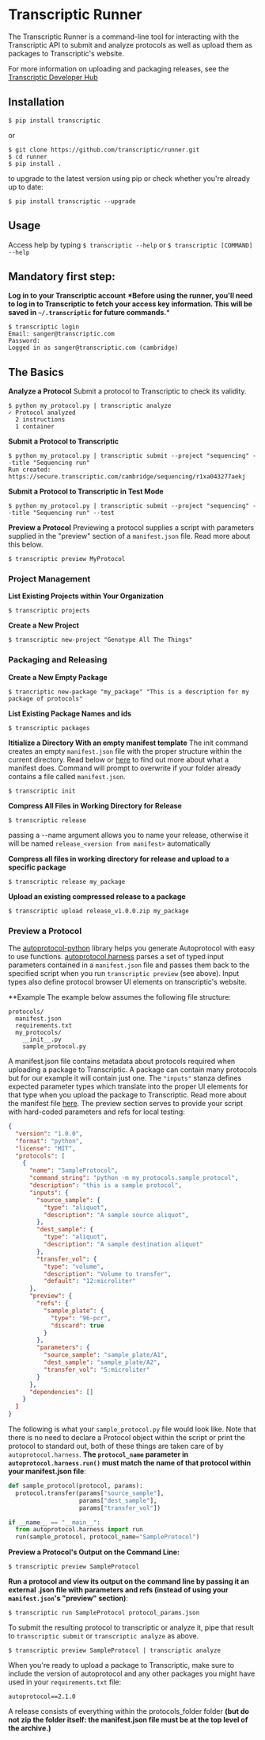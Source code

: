 # Transcriptic Runner

The Transcriptic Runner is a command-line tool for interacting with the
Transcriptic API to submit and analyze protocols as well as upload them as packages to Transcriptic's website.

For more information on uploading and packaging releases, see the [Transcriptic Developer Hub](http://developers.transcriptic.com/v1.0/docs/package-creation-quickstart#packaging-and-uploading)


## Installation

```
$ pip install transcriptic
```

or

```
$ git clone https://github.com/transcriptic/runner.git
$ cd runner
$ pip install .
```

to upgrade to the latest version using pip or check whether you're already up to date:
```
$ pip install transcriptic --upgrade
```


## Usage

Access help by typing `$ transcriptic --help` or `$ transcriptic [COMMAND] --help`

## Mandatory first step:
**Log in to your Transcriptic account**
**\*Before using the runner, you'll need to log in to Transcriptic to fetch your
access key information. This will be saved in `~/.transcriptic` for future
commands.**\*

```
$ transcriptic login
Email: sanger@transcriptic.com
Password:
Logged in as sanger@transcriptic.com (cambridge)
```

## The Basics

**Analyze a Protocol**
Submit a protocol to Transcriptic to check its validity.
```
$ python my_protocol.py | transcriptic analyze
✓ Protocol analyzed
  2 instructions
  1 container
```

**Submit a Protocol to Transcriptic**
```
$ python my_protocol.py | transcriptic submit --project "sequencing" --title "Sequencing run"
Run created: https://secure.transcriptic.com/cambridge/sequencing/r1xa043277aekj
```

**Submit a Protocol to Transcriptic in Test Mode**
```
$ python my_protocol.py | transcriptic submit --project "sequencing" --title "Sequencing run" --test
```

**Preview a Protocol**
Previewing a protocol supplies a script with parameters supplied in the "preview" section of a `manifest.json` file.  Read more about this below.
```
$ transcriptic preview MyProtocol
```
### Project Management
**List Existing Projects within Your Organization**
```
$ transcriptic projects
```

**Create a New Project**
```
$ transcriptic new-project "Genotype All The Things"
```

### Packaging and Releasing

**Create a New Empty Package**
```
$ trancriptic new-package "my_package" "This is a description for my package of protocols"
```

**List Existing Package Names and ids**
```
$ transcriptic packages
```

**Ititialize a Directory With an empty manifest template**
The init command creates an empty `manifest.json` file with the proper structure within the current directory.  Read below or [here](https://developers.transcriptic.com/v1.0/docs/the-manifest) to find out more about what a manifest does.   Command will prompt to overwrite if your folder already contains a file called `manifest.json`.
```
$ transcriptic init
```

**Compress All Files in Working Directory for Release**
```
$ transcriptic release
```
passing a --name argument allows you to name your release, otherwise it will be named `release_<version from manifest>` automatically

**Compress all files in working directory for release and upload to a specific package**
```
$ transcriptic release my_package
```

**Upload an existing compressed release to a package**
```
$ transcriptic upload release_v1.0.0.zip my_package
```


### Preview a Protocol

The [autoprotocol-python](https://github.com/autoprotocol/autoprotocol-python) library helps you generate Autoprotocol with easy to use functions. [autoprotocol.harness](https://github.com/autoprotocol/autoprotocol-python/blob/master/autoprotocol/harness.py) parses a set of typed input parameters contained in a `manifest.json` file and passes them back to the specified script when you run `transcriptic preview` (see above).  Input types also define protocol browser UI elements on transcriptic's website.

**Example
The example below assumes the following file structure:
```
protocols/
  manifest.json
  requirements.txt
  my_protocols/
    __init__.py
    sample_protocol.py
```

A manifest.json file contains metadata about protocols required when uploading a package to Transcriptic. A package can contain many protocols but for our example it will contain just one.  The `"inputs"` stanza defines expected parameter types which translate into the proper UI elements for that type when you upload the package to Transcriptic.  Read more about the manifest file [here](http://developers.transcriptic.com/v1.0/docs/the-manifest).  The preview section serves to provide your script with hard-coded parameters and refs for local testing:
```json
{
  "version": "1.0.0",
  "format": "python",
  "license": "MIT",
  "protocols": [
    {
      "name": "SampleProtocol",
      "command_string": "python -m my_protocols.sample_protocol",
      "description": "this is a sample protocol",
      "inputs": {
        "source_sample": {
          "type": "aliquot",
          "description": "A sample source aliquot",
        },
        "dest_sample": {
          "type": "aliquot",
          "description": "A sample destination aliquot"
        },
        "transfer_vol": {
          "type": "volume",
          "description": "Volume to transfer",
          "default": "12:microliter"
      },
      "preview": {
        "refs": {
          "sample_plate": {
            "type": "96-pcr",
            "discard": true
          }
        },
        "parameters": {
          "source_sample": "sample_plate/A1",
          "dest_sample": "sample_plate/A2",
          "transfer_vol": "5:microliter"
        }
      },
      "dependencies": []
    }
  ]
}
```

The following is what your `sample_protocol.py` file would look like.  Note that there is no need to declare a Protocol object within the script or print the protocol to standard out, both of these things are taken care of by `autoprotocol.harness`.  **The `protocol_name` parameter in `autoprotocol.harness.run()` must match the name of that protocol within your manifest.json file**:
```python
def sample_protocol(protocol, params):
  protocol.transfer(params["source_sample"],
                    params["dest_sample"],
                    params["transfer_vol"])

if __name__ == "__main__":
  from autoprotocol.harness import run
  run(sample_protocol, protocol_name="SampleProtocol")
```

**Preview a Protocol's Output on the Command Line:**
```
$ transcriptic preview SampleProtocol
```

**Run a protocol and view its output on the command line by passing it an external .json file with parameters and refs (instead of using your `manifest.json`'s "preview" section)**:
```
$ transcriptic run SampleProtocol protocol_params.json
```

To submit the resulting protocol to transcriptic or analyze it, pipe that result to `transcriptic submit` or `transcriptic analyze` as above.
```
$ transcriptic preview SampleProtocol | transcriptic analyze
```

When you're ready to upload a package to Transcriptic, make sure to include the version of autoprotocol and any other packages you might have used in your `requirements.txt` file:
```
autoprotocol==2.1.0
```

A release consists of everything within the protocols_folder folder **(but do not zip the folder itself: the manifest.json file must be at the top level of the archive.)**

